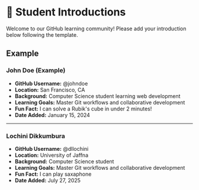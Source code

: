 # 👋 Student Introductions

Welcome to our GitHub learning community! Please add your introduction below following the template.

## Example

### John Doe (Example)
- **GitHub Username:** @johndoe
- **Location:** San Francisco, CA
- **Background:** Computer Science student learning web development
- **Learning Goals:** Master Git workflows and collaborative development
- **Fun Fact:** I can solve a Rubik's cube in under 2 minutes!
- **Date Added:** January 15, 2024

---

<!-- Add your introduction below this line -->

### Lochini Dikkumbura
- **GitHub Username:** @dllochini
- **Location:** University of Jaffna
- **Background:** Computer Science student
- **Learning Goals:** Master Git workflows and collaborative development
- **Fun Fact:** I can play saxaphone
- **Date Added:** July 27, 2025


